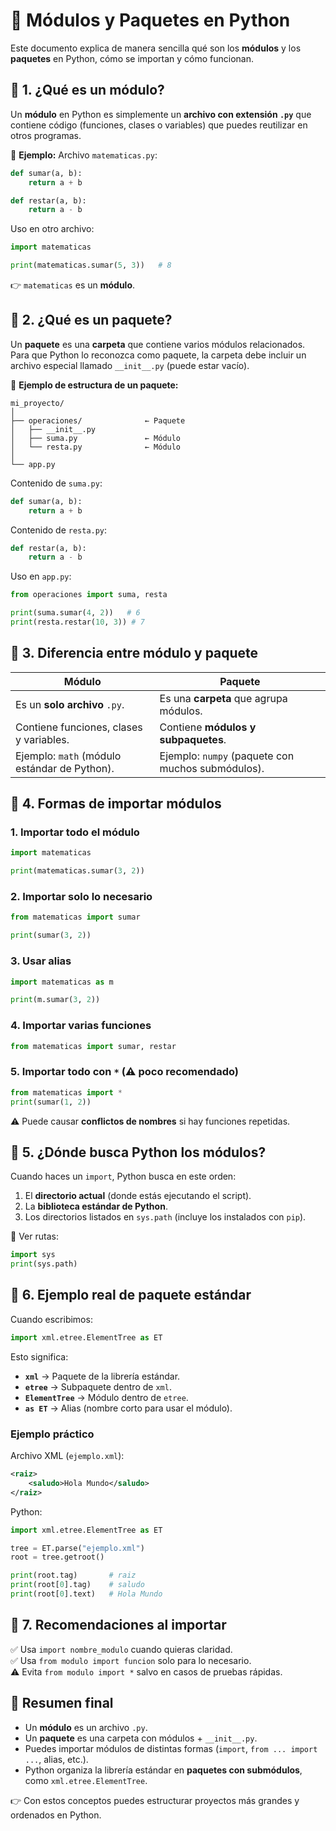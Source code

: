 # 📘 Módulos y Paquetes en Python

Este documento explica de manera sencilla qué son los **módulos** y los **paquetes** en Python, cómo se importan y cómo funcionan.  

## 🔹 1. ¿Qué es un módulo?

Un **módulo** en Python es simplemente un **archivo con extensión `.py`** que contiene código (funciones, clases o variables) que puedes reutilizar en otros programas.

📌 **Ejemplo:**
Archivo `matematicas.py`:

```python
def sumar(a, b):
    return a + b

def restar(a, b):
    return a - b
```

Uso en otro archivo:

```python
import matematicas

print(matematicas.sumar(5, 3))   # 8
```

👉 `matematicas` es un **módulo**.

## 🔹 2. ¿Qué es un paquete?

Un **paquete** es una **carpeta** que contiene varios módulos relacionados.  
Para que Python lo reconozca como paquete, la carpeta debe incluir un archivo especial llamado `__init__.py` (puede estar vacío).

📌 **Ejemplo de estructura de un paquete:**

```text
mi_proyecto/
│
├── operaciones/              ← Paquete
│   ├── __init__.py
│   ├── suma.py               ← Módulo
│   └── resta.py              ← Módulo
│
└── app.py
```

Contenido de `suma.py`:

```python
def sumar(a, b):
    return a + b
```

Contenido de `resta.py`:

```python
def restar(a, b):
    return a - b
```

Uso en `app.py`:

```python
from operaciones import suma, resta

print(suma.sumar(4, 2))   # 6
print(resta.restar(10, 3)) # 7
```

## 🔹 3. Diferencia entre módulo y paquete

| **Módulo** | **Paquete** |
|------------|-------------|
| Es un **solo archivo** `.py`. | Es una **carpeta** que agrupa módulos. |
| Contiene funciones, clases y variables. | Contiene **módulos y subpaquetes**. |
| Ejemplo: `math` (módulo estándar de Python). | Ejemplo: `numpy` (paquete con muchos submódulos). |

## 🔹 4. Formas de importar módulos

### 1. Importar todo el módulo

```python
import matematicas

print(matematicas.sumar(3, 2))
```

### 2. Importar solo lo necesario

```python
from matematicas import sumar

print(sumar(3, 2))
```

### 3. Usar alias

```python
import matematicas as m

print(m.sumar(3, 2))
```

### 4. Importar varias funciones

```python
from matematicas import sumar, restar
```

### 5. Importar todo con `*` (⚠️ poco recomendado)

```python
from matematicas import *
print(sumar(1, 2))
```

⚠️ Puede causar **conflictos de nombres** si hay funciones repetidas.

## 🔹 5. ¿Dónde busca Python los módulos?

Cuando haces un `import`, Python busca en este orden:

1. El **directorio actual** (donde estás ejecutando el script).  
2. La **biblioteca estándar de Python**.  
3. Los directorios listados en `sys.path` (incluye los instalados con `pip`).  

📌 Ver rutas:

```python
import sys
print(sys.path)
```

## 🔹 6. Ejemplo real de paquete estándar

Cuando escribimos:

```python
import xml.etree.ElementTree as ET
```

Esto significa:

- **`xml`** → Paquete de la librería estándar.  
- **`etree`** → Subpaquete dentro de `xml`.  
- **`ElementTree`** → Módulo dentro de `etree`.  
- **`as ET`** → Alias (nombre corto para usar el módulo).  

### Ejemplo práctico

Archivo XML (`ejemplo.xml`):

```xml
<raiz>
    <saludo>Hola Mundo</saludo>
</raiz>
```

Python:

```python
import xml.etree.ElementTree as ET

tree = ET.parse("ejemplo.xml")
root = tree.getroot()

print(root.tag)       # raiz
print(root[0].tag)    # saludo
print(root[0].text)   # Hola Mundo
```

## 🔹 7. Recomendaciones al importar

✅ Usa `import nombre_modulo` cuando quieras claridad.  
✅ Usa `from modulo import funcion` solo para lo necesario.  
⚠️ Evita `from modulo import *` salvo en casos de pruebas rápidas.  

## 📌 Resumen final

- Un **módulo** es un archivo `.py`.  
- Un **paquete** es una carpeta con módulos + `__init__.py`.  
- Puedes importar módulos de distintas formas (`import`, `from ... import ...`, alias, etc.).  
- Python organiza la librería estándar en **paquetes con submódulos**, como `xml.etree.ElementTree`.  

👉 Con estos conceptos puedes estructurar proyectos más grandes y ordenados en Python.

